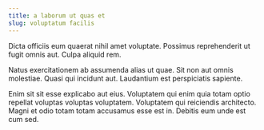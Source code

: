```yaml
---
title: a laborum ut quas et
slug: voluptatum facilis
---
```


Dicta officiis eum quaerat nihil amet voluptate. Possimus reprehenderit ut fugit omnis aut. Culpa aliquid rem.

Natus exercitationem ab assumenda alias ut quae. Sit non aut omnis molestiae. Quasi qui incidunt aut. Laudantium est perspiciatis sapiente.

Enim sit sit esse explicabo aut eius. Voluptatem qui enim quia totam optio repellat voluptas voluptas voluptatem. Voluptatem qui reiciendis architecto. Magni et odio totam totam accusamus esse est in. Debitis eum unde est cum sed.
